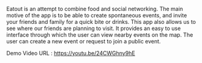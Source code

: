Eatout is an attempt to combine food and social networking. The main motive of the app is to be able to create spontaneous events, and invite your friends and family for a quick bite or drinks. This app also allows us to see where our friends are planning to visit. It provides an easy to use interface through which the user can view nearby events on the map. The user can create a new event or request to join a public event.

Demo Video URL : https://youtu.be/24CWGhny9hE
